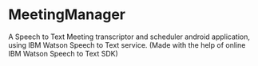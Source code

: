 # MeetingManager
A Speech to Text Meeting transcriptor and scheduler android application, using IBM Watson Speech to Text service. (Made with the help of online IBM Watson Speech to Text SDK)
